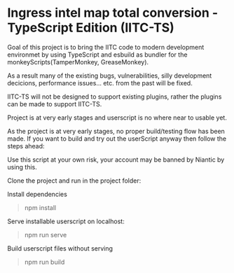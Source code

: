 Ingress intel map total conversion - TypeScript Edition (IITC-TS)
=================================================================

Goal of this project is to bring the IITC code to modern development environmet by using TypeScript and esbuild as bundler for the monkeyScripts(TamperMonkey, GreaseMonkey).

As a result many of the existing bugs, vulnerabilities, silly development decicions, performance issues... etc. from the past will be fixed.

IITC-TS will not be designed to support existing plugins, rather the plugins can be made to support IITC-TS.

Project is at very early stages and userscript is no where near to usable yet.

As the project is at very early stages, no proper build/testing flow has been made.
If you want to build and try out the userScript anyway then follow the steps ahead:

Use this script at your own risk, your account may be banned by Niantic by using this.

Clone the project and run in the project folder:

Install dependencies
>npm install

Serve installable userscript on localhost:
>npm run serve

Build userscript files without serving
>npm run build

